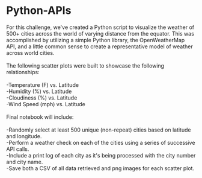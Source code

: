 # Python-APIs

For this challenge, we've created a Python script to visualize the weather of 500+ cities across the world of varying distance from the equator. This was accomplished by utilizing a simple Python library, the OpenWeatherMap API, and a little common sense to create a representative model of weather across world cities.<br/> 
<br/> 
The following scatter plots were built to showcase the following relationships:<br/> 
<br/> 
-Temperature (F) vs. Latitude<br/> 
-Humidity (%) vs. Latitude<br/> 
-Cloudiness (%) vs. Latitude<br/> 
-Wind Speed (mph) vs. Latitude<br/> 
<br/> 
Final notebook will include:<br/> 
<br/> 
-Randomly select at least 500 unique (non-repeat) cities based on latitude and longitude.<br/> 
-Perform a weather check on each of the cities using a series of successive API calls.<br/> 
-Include a print log of each city as it's being processed with the city number and city name.<br/> 
-Save both a CSV of all data retrieved and png images for each scatter plot.<br/> 
